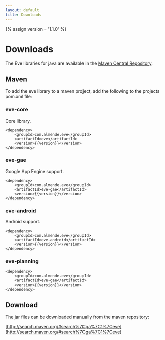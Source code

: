 ```yaml
---
layout: default
title: Downloads
---
```


{% assign version = '1.1.0' %}


# Downloads

The Eve libraries for java are available in the
[Maven Central Repository](http://search.maven.org/).


## Maven

To add the eve library to a maven project, add the following to the projects
pom.xml file:

### eve-core

Core library.

    <dependency>
        <groupId>com.almende.eve</groupId>
        <artifactId>eve</artifactId>
        <version>{{version}}</version>
    </dependency>

### eve-gae

Google App Engine support.

    <dependency>
        <groupId>com.almende.eve</groupId>
        <artifactId>eve-gae</artifactId>
        <version>{{version}}</version>
    </dependency>

### eve-android

Android support.

    <dependency>
        <groupId>com.almende.eve</groupId>
        <artifactId>eve-android</artifactId>
        <version>{{version}}</version>
    </dependency>

### eve-planning



    <dependency>
        <groupId>com.almende.eve</groupId>
        <artifactId>eve-gae</artifactId>
        <version>{{version}}</version>
    </dependency>

## Download

The jar files can be downloaded manually from the maven repository:

[http://search.maven.org/#search%7Cga%7C1%7Ceve](http://search.maven.org/#search%7Cga%7C1%7Ceve)
